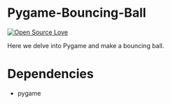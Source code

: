 # Pygame-Bouncing-Ball
[![Open Source Love](https://badges.frapsoft.com/os/v1/open-source.svg?v=103)](https://github.com/ellerbrock/open-source-badge/)    

Here we delve into Pygame and make a bouncing ball.

Dependencies
============

* pygame
